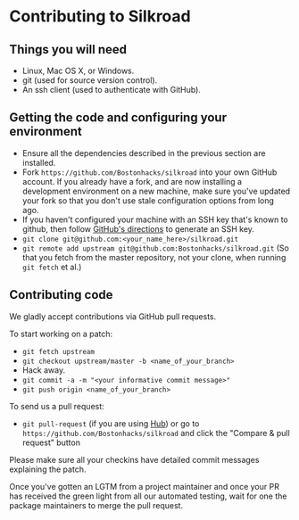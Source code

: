 # Contributing to Silkroad

## Things you will need

* Linux, Mac OS X, or Windows.
* git (used for source version control).
* An ssh client (used to authenticate with GitHub).

## Getting the code and configuring your environment

* Ensure all the dependencies described in the previous section are installed.
* Fork `https://github.com/Bostonhacks/silkroad` into your own GitHub account. If
   you already have a fork, and are now installing a development environment on
   a new machine, make sure you've updated your fork so that you don't use stale
   configuration options from long ago.
* If you haven't configured your machine with an SSH key that's known to github, then
   follow [GitHub's directions](https://help.github.com/articles/generating-ssh-keys/)
   to generate an SSH key.
* `git clone git@github.com:<your_name_here>/silkroad.git`
* `git remote add upstream git@github.com:Bostonhacks/silkroad.git` (So that you
   fetch from the master repository, not your clone, when running `git fetch`
   et al.)

## Contributing code

We gladly accept contributions via GitHub pull requests.

To start working on a patch:

 * `git fetch upstream`
 * `git checkout upstream/master -b <name_of_your_branch>`
 * Hack away.
 * `git commit -a -m "<your informative commit message>"`
 * `git push origin <name_of_your_branch>`

To send us a pull request:

* `git pull-request` (if you are using [Hub](http://github.com/github/hub/)) or
  go to `https://github.com/Bostonhacks/silkroad` and click the
  "Compare & pull request" button

Please make sure all your checkins have detailed commit messages explaining the patch.

Once you've gotten an LGTM from a project maintainer and once your PR has received
the green light from all our automated testing, wait for one the package maintainers
to merge the pull request.
